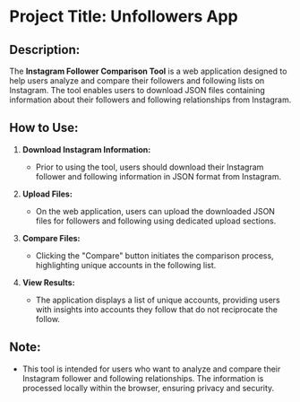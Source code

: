# Project Title: Unfollowers App

## Description:

The **Instagram Follower Comparison Tool** is a web application designed to help users analyze and compare their followers and following lists on Instagram. The tool enables users to download JSON files containing information about their followers and following relationships from Instagram.

## How to Use:

1. **Download Instagram Information:**
   - Prior to using the tool, users should download their Instagram follower and following information in JSON format from Instagram.

2. **Upload Files:**
   - On the web application, users can upload the downloaded JSON files for followers and following using dedicated upload sections.

3. **Compare Files:**
   - Clicking the "Compare" button initiates the comparison process, highlighting unique accounts in the following list.

4. **View Results:**
   - The application displays a list of unique accounts, providing users with insights into accounts they follow that do not reciprocate the follow.

## Note:

- This tool is intended for users who want to analyze and compare their Instagram follower and following relationships. The information is processed locally within the browser, ensuring privacy and security.
